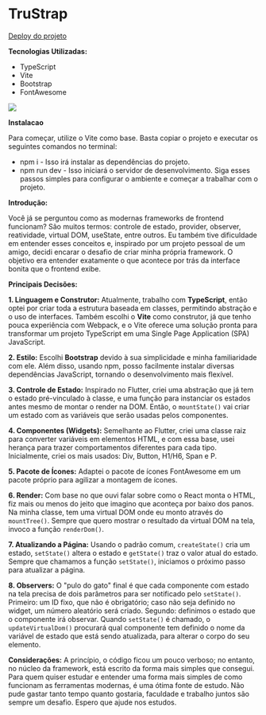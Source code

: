 # TruStrap

[Deploy do projeto](https://trustrap.netlify.app)

**Tecnologias Utilizadas:**
- TypeScript
- Vite
- Bootstrap
- FontAwesome
<img src="https://github.com/irenaldojs/trustrap/blob/atual/public/tela_trustrap.png" />

**Instalacao**

Para começar, utilize o Vite como base. Basta copiar o projeto e executar os seguintes comandos no terminal:
- npm i - Isso irá instalar as dependências do projeto.
- npm run dev - Isso iniciará o servidor de desenvolvimento.
Siga esses passos simples para configurar o ambiente e começar a trabalhar com o projeto.


**Introdução:**

Você já se perguntou como as modernas frameworks de frontend funcionam? São muitos termos: controle de estado, provider, observer, reatividade, virtual DOM, useState, entre outros. Eu também tive dificuldade em entender esses conceitos e, inspirado por um projeto pessoal de um amigo, decidi encarar o desafio de criar minha própria framework. O objetivo era entender exatamente o que acontece por trás da interface bonita que o frontend exibe.

**Principais Decisões:**

**1. Linguagem e Construtor:**
Atualmente, trabalho com **TypeScript**, então optei por criar toda a estrutura baseada em classes, permitindo abstração e o uso de interfaces. Também escolhi o **Vite** como construtor, já que tenho pouca experiência com Webpack, e o Vite oferece uma solução pronta para transformar um projeto TypeScript em uma Single Page Application (SPA) JavaScript.

**2. Estilo:**
Escolhi **Bootstrap** devido à sua simplicidade e minha familiaridade com ele. Além disso, usando npm, posso facilmente instalar diversas dependências JavaScript, tornando o desenvolvimento mais flexível.

**3. Controle de Estado:**
Inspirado no Flutter, criei uma abstração que já tem o estado pré-vinculado à classe, e uma função para instanciar os estados antes mesmo de montar o render na DOM. Então, o `mountState()` vai criar um estado com as variáveis que serão usadas pelos componentes.

**4. Componentes (Widgets):**
Semelhante ao Flutter, criei uma classe raiz para converter variáveis em elementos HTML, e com essa base, usei herança para trazer comportamentos diferentes para cada tipo. Inicialmente, criei os mais usados: Div, Button, H1/H6, Span e P.

**5. Pacote de Ícones:**
Adaptei o pacote de ícones FontAwesome em um pacote próprio para agilizar a montagem de ícones.

**6. Render:**
Com base no que ouvi falar sobre como o React monta o HTML, fiz mais ou menos do jeito que imagino que aconteça por baixo dos panos. Na minha classe, tem uma virtual DOM onde eu monto através do `mountTree()`. Sempre que quero mostrar o resultado da virtual DOM na tela, invoco a função `renderDom()`.

**7. Atualizando a Página:**
Usando o padrão comum, `createState()` cria um estado, `setState()` altera o estado e `getState()` traz o valor atual do estado. Sempre que chamamos a função `setState()`, iniciamos o próximo passo para atualizar a página.

**8. Observers:**
O "pulo do gato" final é que cada componente com estado na tela precisa de dois parâmetros para ser notificado pelo `setState()`. Primeiro: um ID fixo, que não é obrigatório; caso não seja definido no widget, um número aleatório será criado. Segundo: definimos o estado que o componente irá observar. Quando `setState()` é chamado, o `updateVirtualDom()` procurará qual componente tem definido o nome da variável de estado que está sendo atualizada, para alterar o corpo do seu elemento.

**Considerações:**
A princípio, o código ficou um pouco verboso; no entanto, no núcleo da framework, está escrito da forma mais simples que consegui. Para quem quiser estudar e entender uma forma mais simples de como funcionam as ferramentas modernas, é uma ótima fonte de estudo. Não pude gastar tanto tempo quanto gostaria, faculdade e trabalho juntos são sempre um desafio. Espero que ajude nos estudos.
